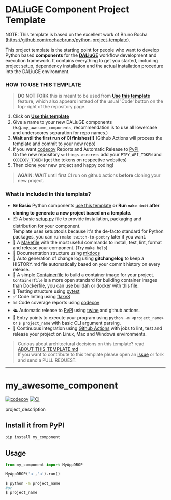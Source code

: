 
# DALiuGE Component Project Template

NOTE: This template is based on the excellent work of Bruno Rocha (https://github.com/rochacbruno/python-project-template).

This project template is the starting point for people who want to develop Python based **components** for the **[DALiuGE](https://daliuge.reqdthedocs.io)** workflow development and execution framework. It contains everything to get you started, including project setup, dependency installation and the actual installation procedure into the DALiuGE environment.

### HOW TO USE THIS TEMPLATE

> **DO NOT FORK** this is meant to be used from **[Use this template](https://github.com/ICRAR/daliuge-component-template/generate)** feature, which also appears instead of the usual 'Code' button on the top-right of the repository page.

1. Click on **[Use this template](https://github.com/ICRAR/daliuge-component-template/generate)**
3. Give a name to your new DALiuGE components  
   (e.g. `my_awesome_components`, recommendation is to use all lowercase and underscores separation for repo names.)
3. **Wait until the first run of CI finishes(!)**
   (Github Actions will process the template and commit to your new repo)
4. If you want [codecov](https://about.codecov.io/sign-up/) Reports and Automatic Release to [PyPI](https://pypi.org)  
  On the new repository `settings->secrets` add your `PIPY_API_TOKEN` and `CODECOV_TOKEN` (get the tokens on respective websites)
5. Then clone your new project and happy coding!

> **AGAIN**: **WAIT** until first CI run on github actions **before** cloning your new project.

### What is included in this template?

- 🖼️ **Basic** Python components [use this template](https://github.com/ICRAR/daliuge-component-template/generate)
  **or Run `make init` after cloning to generate a new project based on a template.**
- 📦 A basic [setup.py](setup.py) file to provide installation, packaging and distribution for your component.  
  Template uses setuptools because it's the de-facto standard for Python packages, you can run `make switch-to-poetry` later if you want.
- 🤖 A [Makefile](Makefile) with the most useful commands to install, test, lint, format and release your component. (Try `make help`)
- 📃 Documentation structure using [mkdocs](http://www.mkdocs.org)
- 💬 Auto generation of change log using **gitchangelog** to keep a HISTORY.md file automatically based on your commit history on every release.
- 🐋 A simple [Containerfile](Containerfile) to build a container image for your project.  
  `Containerfile` is a more open standard for building container images than Dockerfile, you can use buildah or docker with this file.
- 🧪 Testing structure using [pytest](https://docs.pytest.org/en/latest/)
- ✅ Code linting using [flake8](https://flake8.pycqa.org/en/latest/)
- 📊 Code coverage reports using [codecov](https://about.codecov.io/sign-up/)
- 🛳️ Automatic release to [PyPI](https://pypi.org) using [twine](https://twine.readthedocs.io/en/latest/) and github actions.
- 🎯 Entry points to execute your program using `python -m <project_name>` or `$ project_name` with basic CLI argument parsing.
- 🔄 Continuous integration using [Github Actions](.github/workflows/) with jobs to lint, test and release your project on Linux, Mac and Windows environments.

> Curious about architectural decisions on this template? read [ABOUT_THIS_TEMPLATE.md](ABOUT_THIS_TEMPLATE.md)  
> If you want to contribute to this template please open an [issue](https://github.com/ICRAR/daliuge-component-template/issues) or fork and send a PULL REQUEST.

<!--  DELETE THE LINES ABOVE THIS AND WRITE YOUR PROJECT README BELOW -->

---
# my_awesome_component

[![codecov](https://codecov.io/gh/author_name/project_urlname/branch/main/graph/badge.svg?token=project_urlname_token_here)](https://codecov.io/gh/author_name/project_urlname)
[![CI](https://github.com/author_name/project_urlname/actions/workflows/main.yml/badge.svg)](https://github.com/author_name/project_urlname/actions/workflows/main.yml)

project_description

## Install it from PyPI

```bash
pip install my_component
```

## Usage

```py
from my_component import MyAppDROP

MyAppDROP('a','a').run()
```

```bash
$ python -m project_name
#or
$ project_name
```
